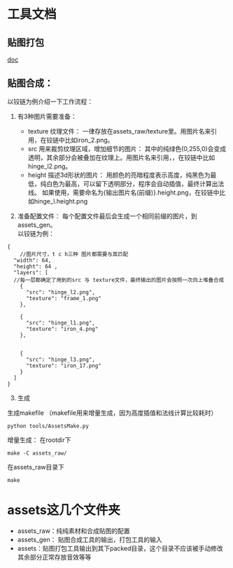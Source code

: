 # 工具文档
## 贴图打包
[doc](https://libgdx.com/wiki/tools/texture-packer)
## 贴图合成：
以铰链为例介绍一下工作流程：  
1. 有3种图片需要准备：

    * texture 纹理文件：
    一律存放在assets_raw/texture里。用图片名来引用，在铰链中比如iron_2.png。
    * src 用来裁剪纹理区域，增加细节的图片：
    其中的纯绿色(0,255,0)会变成透明，其余部分会被叠加在纹理上。用图片名来引用，，在铰链中比如hinge_l2.png。
    * height 描述3d形状的图片：
    用颜色的亮暗程度表示高度，纯黑色为最低，纯白色为最高，可以留下透明部分，程序会自动插值，最终计算出法线。
    如果使用，需要命名为{输出图片名(前缀)}.height.png，在铰链中比如hinge_l.height.png
    
2. 准备配置文件：
每个配置文件最后会生成一个相同前缀的图片，到assets_gen。  
以铰链为例：

```json5
{
    //图片尺寸，t c h三种 图片都需要与其匹配
  "width": 64,
  "height": 64 ,
  "layers": [
  //每一层都确定了用到的src 与 texture文件，最终输出的图片会按照一次向上堆叠合成
    {
      "src": "hinge_l2.png",
      "texture": "frame_1.png"
    },

    {
      "src": "hinge_l1.png",
      "texture": "iron_4.png"
    },


    {
      "src": "hinge_l3.png",
      "texture": "iron_17.png"
    }
  ]
}
```

3. 生成

生成makefile （makefile用来增量生成，因为高度插值和法线计算比较耗时）
```shell
python tools/AssetsMake.py
```

增量生成：
在rootdir下
```shell
make -C assets_raw/
```
在assets_raw目录下
```shell
make 
```

# assets这几个文件夹
* assets_raw：纯纯素材和合成贴图的配置
* assets_gen： 贴图合成工具的输出，打包工具的输入
* assets：贴图打包工具输出到其下packed目录，这个目录不应该被手动修改
其余部分正常存放音效等等
